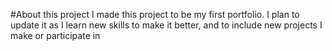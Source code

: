 #About this project
I made this project to be my first portfolio. I plan to update it as I learn new skills to make it better, and to include new projects I make or participate in
